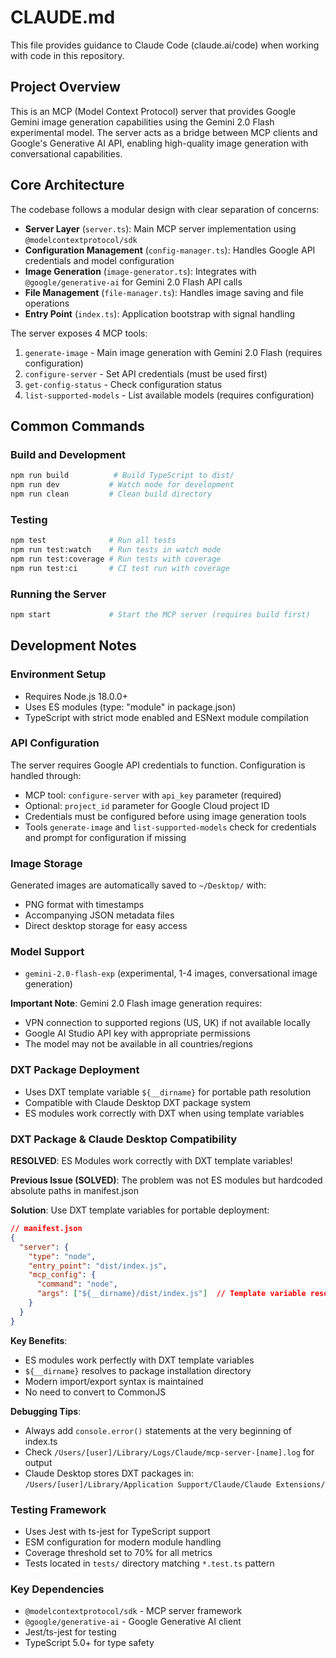 # CLAUDE.md

This file provides guidance to Claude Code (claude.ai/code) when working with code in this repository.

## Project Overview

This is an MCP (Model Context Protocol) server that provides Google Gemini image generation capabilities using the Gemini 2.0 Flash experimental model. The server acts as a bridge between MCP clients and Google's Generative AI API, enabling high-quality image generation with conversational capabilities.

## Core Architecture

The codebase follows a modular design with clear separation of concerns:

- **Server Layer** (`server.ts`): Main MCP server implementation using `@modelcontextprotocol/sdk`
- **Configuration Management** (`config-manager.ts`): Handles Google API credentials and model configuration
- **Image Generation** (`image-generator.ts`): Integrates with `@google/generative-ai` for Gemini 2.0 Flash API calls
- **File Management** (`file-manager.ts`): Handles image saving and file operations
- **Entry Point** (`index.ts`): Application bootstrap with signal handling

The server exposes 4 MCP tools:
1. `generate-image` - Main image generation with Gemini 2.0 Flash (requires configuration)
2. `configure-server` - Set API credentials (must be used first)
3. `get-config-status` - Check configuration status
4. `list-supported-models` - List available models (requires configuration)

## Common Commands

### Build and Development
```bash
npm run build          # Build TypeScript to dist/
npm run dev           # Watch mode for development
npm run clean         # Clean build directory
```

### Testing
```bash
npm test              # Run all tests
npm run test:watch    # Run tests in watch mode
npm run test:coverage # Run tests with coverage
npm run test:ci       # CI test run with coverage
```

### Running the Server
```bash
npm start             # Start the MCP server (requires build first)
```

## Development Notes

### Environment Setup
- Requires Node.js 18.0.0+
- Uses ES modules (type: "module" in package.json)
- TypeScript with strict mode enabled and ESNext module compilation

### API Configuration
The server requires Google API credentials to function. Configuration is handled through:
- MCP tool: `configure-server` with `api_key` parameter (required)
- Optional: `project_id` parameter for Google Cloud project ID
- Credentials must be configured before using image generation tools
- Tools `generate-image` and `list-supported-models` check for credentials and prompt for configuration if missing

### Image Storage
Generated images are automatically saved to `~/Desktop/` with:
- PNG format with timestamps
- Accompanying JSON metadata files
- Direct desktop storage for easy access

### Model Support
- `gemini-2.0-flash-exp` (experimental, 1-4 images, conversational image generation)

**Important Note**: Gemini 2.0 Flash image generation requires:
- VPN connection to supported regions (US, UK) if not available locally
- Google AI Studio API key with appropriate permissions
- The model may not be available in all countries/regions

### DXT Package Deployment
- Uses DXT template variable `${__dirname}` for portable path resolution
- Compatible with Claude Desktop DXT package system
- ES modules work correctly with DXT when using template variables

### DXT Package & Claude Desktop Compatibility

**RESOLVED**: ES Modules work correctly with DXT template variables!

**Previous Issue (SOLVED)**: The problem was not ES modules but hardcoded absolute paths in manifest.json

**Solution**: Use DXT template variables for portable deployment:
```json
// manifest.json
{
  "server": {
    "type": "node",
    "entry_point": "dist/index.js",
    "mcp_config": {
      "command": "node",
      "args": ["${__dirname}/dist/index.js"]  // Template variable resolves automatically
    }
  }
}
```

**Key Benefits**:
- ES modules work perfectly with DXT template variables
- `${__dirname}` resolves to package installation directory
- Modern import/export syntax is maintained
- No need to convert to CommonJS

**Debugging Tips**:
- Always add `console.error()` statements at the very beginning of index.ts
- Check `/Users/[user]/Library/Logs/Claude/mcp-server-[name].log` for output
- Claude Desktop stores DXT packages in: `/Users/[user]/Library/Application Support/Claude/Claude Extensions/`

### Testing Framework
- Uses Jest with ts-jest for TypeScript support
- ESM configuration for modern module handling
- Coverage threshold set to 70% for all metrics
- Tests located in `tests/` directory matching `*.test.ts` pattern

### Key Dependencies
- `@modelcontextprotocol/sdk` - MCP server framework
- `@google/generative-ai` - Google Generative AI client
- Jest/ts-jest for testing
- TypeScript 5.0+ for type safety